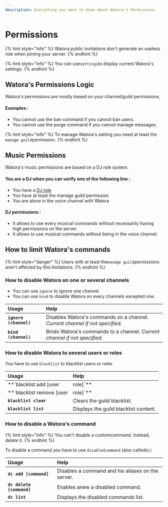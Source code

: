 ```yaml
---
description: Everything you want to know about Watora's Permissions
---
```


# Permissions

{% hint style="info" %}
Watora public invitations don't generate an useless role when joining your server. 
{% endhint %}

{% hint style="info" %}
You can use`settings`to display current Watora's settings.
{% endhint %}

## Watora's Permissions Logic

Watora's permissions are mostly based on your channel/guild permissions.

#### Exemples :

* You cannot use the ban command if you cannot ban users.
* You cannot use the purge command if you cannot manage messages.

{% hint style="info" %}
To manage Watora's setting you need at least the `manage guild`permission.
{% endhint %}

## Music Permissions

Watora's music permissions are based on a DJ role system.

#### You are a DJ when you can verify one of the following line :

* You have a [DJ role](settings.md#set-a-dj-role)
* You have at least the manage guild permission
* You are alone in the voice channel with Watora

#### DJ permissions :

* It allows to use every musical commands without necessarily having high permissions on the server.
* It allows to use musical commands without being in the voice channel.

## How to limit Watora's commands

{% hint style="danger" %}
Users with at least the`manage guild`permissions aren't affected by this limitations.
{% endhint %}

### How to disable Watora on one or several channels

* You can use `ignore` to ignore one channel.
* You can use `bind` to disable Watora on every channels excepted one.

| Usage | Help |
| :--- | :--- |
| **`ignore (channel)`** | Disables Watora's commands on a channel.  _Current channel if not specified._ |
| **`bind (channel)`** | Binds Watora's commands to a channel.  _Current channel if not specified._ |

### How to disable Watora to several users or roles

You have to use `blacklist` to blacklist users or roles

| Usage | Help |
| :--- | :--- |
| **`blacklist add [user|role]`** | Adds a user to the guild blacklist. |
| **`blacklist remove [user|role]`** | Removes a user or a role from the guild blacklist. |
| **`blacklist clear`** | Clears the guild blacklist. |
| **`blacklist list`** | Displays the guild blacklist content. |

### How to disable a Watora's command

{% hint style="info" %}
You can't disable a customcommand. Instead, delete it.
{% endhint %}

To disable a command you have to use `disabledcommand` \(also called`dc)`

| Usage | Help |
| :--- | :--- |
| **`dc add [command]`** | Disables a command and his aliases on the server. |
| **`dc delete [command]`** | Enables anew a disabled command. |
| **`dc list`** | Displays the disabled commands list. |

